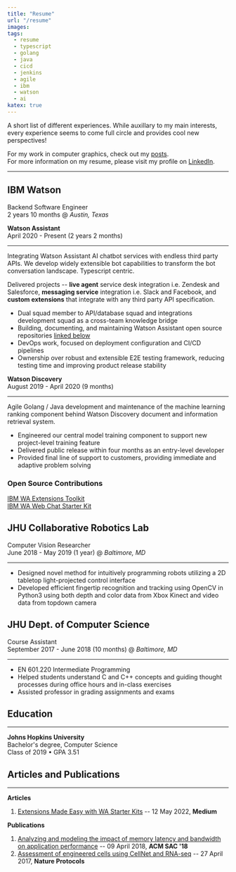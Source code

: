 ```yaml
---
title: "Resume"
url: "/resume"
images:
tags:
  - resume
  - typescript
  - golang
  - java
  - cicd
  - jenkins
  - agile
  - ibm
  - watson
  - ai
katex: true
---
```


A short list of different experiences. While auxillary to my main interests, every experience seems to come full circle and provides cool new perspectives!

For my work in computer graphics, check out my [posts](../posts/).  
For more information on my resume, please visit my profile on [LinkedIn](https://www.linkedin.com/in/jeesookim).

---
## IBM Watson
Backend Software Engineer  
2 years 10 months @ _Austin, Texas_

**Watson Assistant**  
April 2020 - Present (2 years 2 months)

---
Integrating Watson Assistant AI chatbot services with endless third party APIs. We develop widely extensible bot capabilities to transform the bot conversation landscape. Typescript centric.

Delivered projects -- **live agent** service desk integration i.e. Zendesk and
Salesforce, **messaging service** integration i.e. Slack and Facebook, and
**custom extensions** that integrate with any third party API specification.

- Dual squad member to API/database squad and integrations
development squad as a cross-team knowledge bridge  
- Building, documenting, and maintaining Watson Assistant open source
repositories [linked below](#open-source-contributions)  
- DevOps work, focused on deployment configuration and CI/CD pipelines  
- Ownership over robust and extensible E2E testing framework, reducing testing time and improving product release
stability

**Watson Discovery**  
August 2019 - April 2020 (9 months)

--- 
Agile Golang / Java development and maintenance of the machine learning ranking
component behind Watson Discovery document and information retrieval
system.

- Engineered our central model training component to support new project-level
training feature
- Delivered public release within four months as an entry-level developer  
- Provided final line of support to customers, providing immediate and adaptive problem solving

### Open Source Contributions  

[IBM WA Extensions Toolkit](https://github.com/watson-developer-cloud/assistant-toolkit)  
[IBM WA Web Chat Starter Kit](https://github.com/jeesooxkim/assistant-web-chat-service-desk-starter)

## JHU Collaborative Robotics Lab
Computer Vision Researcher  
June 2018 - May 2019 (1 year) @ *Baltimore, MD*

---
- Designed novel method for intuitively programming robots utilizing a 2D tabletop light-projected control interface  
- Developed efficient fingertip recognition and tracking using OpenCV in Python3
using both depth and color data from Xbox Kinect and video data from topdown camera

## JHU Dept. of Computer Science
Course Assistant  
September 2017 - June 2018 (10 months) @ *Baltimore, MD* 

---
- EN 601.220 Intermediate Programming  
- Helped students understand C and C++ concepts and guiding thought
processes during office hours and in-class exercises  
- Assisted professor in grading assignments and exams

## Education
---
**Johns Hopkins University**  
Bachelor's degree, Computer Science  
Class of 2019 • GPA 3.51

## Articles and Publications  
---
**Articles**  
1. [Extensions Made Easy with WA Starter Kits](https://medium.com/ibm-watson/extensions-made-easy-with-watson-assistant-starter-kits-6b177f624697) -- 12 May 2022, **Medium**  

**Publications**  
1. [Analyzing and modeling the impact of memory latency and bandwidth on application performance](https://dl.acm.org/doi/10.1145/3167132.3167249) -- 09 April 2018, **ACM SAC '18**  
1. [Assessment of engineered cells using CellNet and RNA-seq](https://www.nature.com/articles/nprot.2017.022) -- 27 April 2017, **Nature Protocols**  


